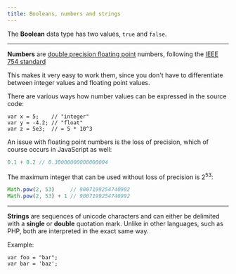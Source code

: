 ```yaml
---
title: Booleans, numbers and strings
---
```


The **Boolean** data type has two values, `true` and `false`.

---
**Numbers** are [double precision floating point][float] numbers, following the
[IEEE 754 standard][ieee754]

This makes it very easy to work them, since you don't have to differentiate between
integer values and floating point values.

There are various ways how number values can be expressed in the source code:

```
var x = 5;    // "integer"
var y = -4.2; // "float"
var z = 5e3;  // = 5 * 10^3
```

An issue with floating point numbers is the loss of precision, which of course 
occurs in JavaScript as well:

```javascript
0.1 + 0.2 // 0.30000000000000004
```

The maximum integer that can be used without loss of precision is 
2<sup>53</sup>:

```javascript
Math.pow(2, 53)     // 9007199254740992
Math.pow(2, 53) + 1 // 9007199254740992
```

---

**Strings** are sequences of unicode characters and can either be delimited with
a **single** or **double** quotation mark. Unlike in other languages, such as PHP,
both are interpreted in the exact same way.

Example:

```
var foo = "bar";
var bar = 'baz';
```

[float]: http://en.wikipedia.org/wiki/Double-precision_floating-point_format 
[ieee754]: http://en.wikipedia.org/wiki/IEEE_floating_point
